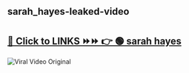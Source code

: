 
 ## sarah_hayes-leaked-video 

# <h2><a href="https://clipsfans.com/sarah_hayes&ref=git">🔗 Click to LINKS ⏩⏩ 👉 🟢 sarah hayes </a></h2>

<a href="https://clipsfans.com/sarah_hayes&ref=git" rel="nofollow" data-target="animated-image.originalLink"><img src="https://i.ibb.co.com/xMMVF88/686577567.gif" alt="Viral Video Original" style="max-width: 100%; display: inline-block;" data-target="animated-image.originalImage"></a>
